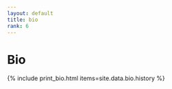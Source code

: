 ```yaml
---
layout: default
title: bio
rank: 6
---
```


<div class="starter-template">
    <h1>Bio</h1>
</div>

{% include print_bio.html items=site.data.bio.history %}
